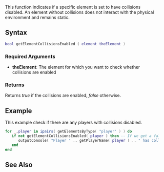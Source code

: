 This function indicates if a specific element is set to have collisions disabled. An element without collisions does not interact with the physical environment and remains static.

Syntax
------

``` lua
bool getElementCollisionsEnabled ( element theElement ) 
```

### Required Arguments

-   **theElement:** The element for which you want to check whether collisions are enabled

### Returns

Returns *true* if the collisions are enabled, *false* otherwise.

Example
-------

This example check if there are any players with collisions disabled.

``` lua
for _,player in ipairs( getElementsByType( "player" ) ) do
   if not getElementCollisionsEnabled( player ) then -- If we get a false return from the function, we know that the collisions are disabled.
      outputConsole( "Player " .. getPlayerName( player ) .. " has collisions disabled." ) 
   end
end
```

See Also
--------
